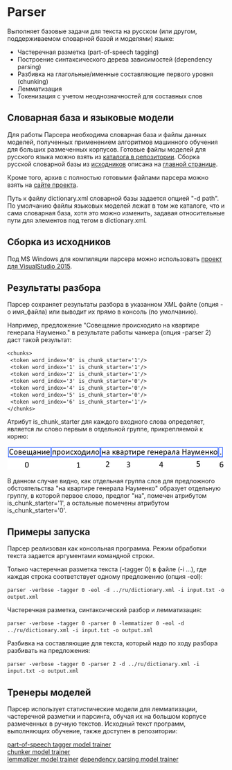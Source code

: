 # Parser

Выполняет базовые задачи для текста на русском (или другом, поддерживаемом словарной базой
и моделями) языке:

* Частеречная разметка (part-of-speech tagging)  
* Построение синтаксического дерева зависимостей (dependency parsing)  
* Разбивка на глагольные/именные составляющие первого уровня (chunking)  
* Лемматизация  
* Токенизация с учетом неоднозначностей для составных слов  

## Словарная база и языковые модели

Для работы Парсера необходима словарная база и файлы данных моделей, полученных
применением алгоритмов машинного обучения для больших размеченных корпусов. Готовые
файлы моделей для русского языка можно взять из [каталога в репозитории](https://github.com/Koziev/GrammarEngine/tree/master/src/bin-windows64).
Сборка русской словарной базы из [исходников](https://github.com/Koziev/GrammarEngine/tree/master/src/dictionary.src) описана
на [главной странице](https://github.com/Koziev/GrammarEngine).

Кроме того, архив с полностью готовыми файлами парсера можно взять на [сайте проекта](http://www.solarix.ru/parser.shtml).

Путь к файлу dictionary.xml словарной базы задается опцией "-d path". По умолчанию файлы
языковых моделей лежат в том же каталоге, что и сама словарная база, хотя это можно
изменить, задавая относительные пути для элементов под тегом <models> в dictionary.xml.

## Сборка из исходников

Под MS Windows для компиляции парсера можно использовать [проект для VisualStudio 2015](https://github.com/Koziev/GrammarEngine/blob/master/src/demo/ai/solarix/argon/ParseText/Parser/Parser64.sln).

## Результаты разбора

Парсер сохраняет результаты разбора в указанном XML файле (опция -o имя_файла) или выводит
их прямо в консоль (по умолчанию).

Например, предложение "Совещание происходило на квартире генерала Науменко." в результате
работы чанкера (опция -parser 2) даст такой результат:

```
<chunks>
 <token word_index='0' is_chunk_starter='1'/>
 <token word_index='1' is_chunk_starter='1'/>
 <token word_index='2' is_chunk_starter='1'/>
 <token word_index='3' is_chunk_starter='0'/>
 <token word_index='4' is_chunk_starter='0'/>
 <token word_index='5' is_chunk_starter='0'/>
 <token word_index='6' is_chunk_starter='1'/>
</chunks>
```

Атрибут is_chunk_starter для каждого входного слова определяет, является
ли слово первым в отдельной группе, прикрепляемой к корню:

![chunking](chunking.png)

В данном случае видно, как отдельная группа слов для предложного обстоятельства
"на квартире генерала Науменко" образует отдельную группу, в которой первое слово,
предлог "на", помечен атрибутом is_chunk_starter='1', а остальные помечены
атрибутом is_chunk_starter='0'.


## Примеры запуска

Парсер реализован как консольная программа. Режим обработки текста задается
аргументами командной строки.

Только частеречная разметка текста (-tagger 0) в файле (-i ...), где каждая строка соответствует одному
предложению (опция -eol):

```
parser -verbose -tagger 0 -eol -d ../ru/dictionary.xml -i input.txt -o output.xml
```

Частеречная разметка, синтаксический разбор и лемматизация:

```
parser -verbose -tagger 0 -parser 0 -lemmatizer 0 -eol -d ../ru/dictionary.xml -i input.txt -o output.xml
```

Разбивка на составляющие для текста, который надо по ходу разбора разбивать на предложения:

```
parser -verbose -tagger 0 -parser 2 -d ../ru/dictionary.xml -i input.txt -o output.xml
```

## Тренеры моделей

Парсер использует статистические модели для лемматизации, частеречной разметки и парсинга,
обучая их на большом корпусе размеченных в ручную текстов. Исходный текст программ, выполняющих
обучение, также доступен в репозитории:

[part-of-speech tagger model trainer](https://github.com/Koziev/GrammarEngine/tree/master/src/demo/ai/solarix/argon/DisambigRuleBuilder/POSTaggerDatasetBuilder)  
[chunker model trainer](https://github.com/Koziev/GrammarEngine/tree/master/src/demo/ai/solarix/argon/DisambigRuleBuilder/ShallowParserDatasetBuilder)  
[lemmatizer model trainer](https://github.com/Koziev/GrammarEngine/tree/master/src/demo/ai/solarix/argon/DisambigRuleBuilder/LemmatizerDatasetBuilder)
[dependency parsing model trainer](https://github.com/Koziev/GrammarEngine/tree/master/src/demo/ai/solarix/argon/DisambigRuleBuilder/DisambigRuleBuilder)  






